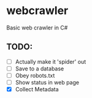 # webcrawler
Basic web crawler in C#

## TODO:
- [ ] Actually make it 'spider' out
- [ ] Save to a database
- [ ] Obey robots.txt
- [ ] Show status in web page
- [x] Collect Metadata

